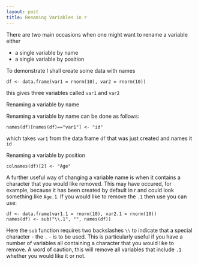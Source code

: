 ```yaml
---
layout: post
title: Renaming Variables in r
---
```


There are two main occasions when one might want to rename a variable either
- a single variable by name
- a single variable by position

To demonstrate I shall create some data with names

```
df <- data.frame(var1 = rnorm(10), var2 = rnorm(10))
```
this gives three variables called `var1` and `var2`

Renaming a variable by name 

Renaming a variable by name can be done as follows:

```
names(df)[names(df)=="var1"] <- "id"
```
which takes `var1` from the data frame `df` that was just created and names it `id`

Renaming a variable by position

```
colnames(df)[2] <- "Age"
```
A further useful way of changing a variable name is when it contains a character that you would like removed. This may have occured, for example, because it has been created by default in r and could look something like `Age.1`. If you would like to remove the `.1` then use you can use:

```
df <- data.frame(var1.1 = rnorm(10), var2.1 = rnorm(10))
names(df) <- sub("\\.1", "", names(df))
```
Here the `sub` function requires two backslashes `\\` to indicate that a special character - the `.` - is to be used.
This is particularly useful if you have a number of variables all containing a character that you would like to remove. A word of caution, this will remove all variables that include `.1` whether you would like it or not. 
